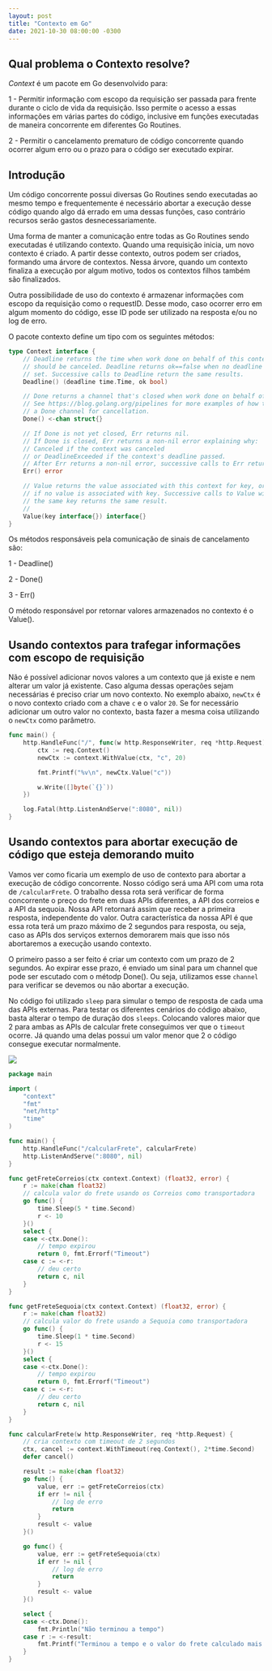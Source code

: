 ```yaml
---
layout: post
title: "Contexto em Go"
date: 2021-10-30 08:00:00 -0300
---
```


## Qual problema o Contexto resolve?

*Context* é um pacote em Go desenvolvido para:

1 - Permitir informação com escopo da requisição ser passada para frente durante o ciclo de vida da requisição. Isso permite o acesso a essas informações em várias partes do código, inclusive em funções executadas de maneira concorrente em diferentes Go Routines.

2 - Permitir o cancelamento prematuro de código concorrente quando ocorrer algum erro ou o prazo para o código ser executado expirar.

## Introdução

Um código concorrente possui diversas Go Routines sendo executadas ao mesmo tempo e frequentemente é necessário abortar a execução desse código quando algo dá errado em uma dessas funções, caso contrário recursos serão gastos desnecessariamente.

Uma forma de manter a comunicação entre todas as Go Routines sendo executadas é utilizando contexto. Quando uma requisição inicia, um novo contexto é criado. A partir desse contexto, outros podem ser criados, formando uma árvore de contextos. Nessa árvore, quando um contexto finaliza a execução por algum motivo, todos os contextos filhos também são finalizados.

Outra possibilidade de uso do contexto é armazenar informações com escopo da requisição como o requestID. Desse modo, caso ocorrer erro em algum momento do código, esse ID pode ser utilizado na resposta e/ou no log de erro.

O pacote contexto define um tipo com os seguintes métodos:
```go
type Context interface {
	// Deadline returns the time when work done on behalf of this context
	// should be canceled. Deadline returns ok==false when no deadline is
	// set. Successive calls to Deadline return the same results.
	Deadline() (deadline time.Time, ok bool)

	// Done returns a channel that's closed when work done on behalf of this
	// See https://blog.golang.org/pipelines for more examples of how to use
	// a Done channel for cancellation.
	Done() <-chan struct{}

	// If Done is not yet closed, Err returns nil.
	// If Done is closed, Err returns a non-nil error explaining why:
	// Canceled if the context was canceled
	// or DeadlineExceeded if the context's deadline passed.
	// After Err returns a non-nil error, successive calls to Err return the same error.
	Err() error

	// Value returns the value associated with this context for key, or nil
	// if no value is associated with key. Successive calls to Value with
	// the same key returns the same result.
	//
	Value(key interface{}) interface{}
}
```

Os métodos responsáveis pela comunicação de sinais de cancelamento são:

1 - Deadline()

2 - Done()

3 - Err()

O método responsável por retornar valores armazenados no contexto é o Value().

## Usando contextos para trafegar informações com escopo de requisição

Não é possível adicionar novos valores a um contexto que já existe e nem alterar um valor já existente. Caso alguma dessas operações sejam necessárias é preciso criar um novo contexto. No exemplo abaixo, `newCtx` é o novo contexto criado com a chave `c` e o valor `20`. Se for necessário adicionar um outro valor no contexto, basta fazer a mesma coisa utilizando o `newCtx` como parâmetro.

```go
func main() {
	http.HandleFunc("/", func(w http.ResponseWriter, req *http.Request) {
		ctx := req.Context()
		newCtx := context.WithValue(ctx, "c", 20)

		fmt.Printf("%v\n", newCtx.Value("c"))

		w.Write([]byte(`{}`))
	})

	log.Fatal(http.ListenAndServe(":8080", nil))
}
```

## Usando contextos para abortar execução de código que esteja demorando muito

Vamos ver como ficaria um exemplo de uso de contexto para abortar a execução de código concorrente. Nosso código será uma API com uma rota de `/calcularFrete`. O trabalho dessa rota será verificar de forma concorrente o preço do frete em duas APIs diferentes, a API dos correios e a API da sequoia. Nossa API retornará assim que receber a primeira resposta, independente do valor. Outra característica da nossa API é que essa rota terá um prazo máximo de 2 segundos para resposta, ou seja, caso as APIs dos serviços externos demorarem mais que isso nós abortaremos a execução usando contexto.

O primeiro passo a ser feito é criar um contexto com um prazo de 2 segundos. Ao expirar esse prazo, é enviado um sinal para um channel que pode ser escutado com o métodp Done(). Ou seja, utilizamos esse `channel` para verificar se devemos ou não abortar a execução.

No código foi utilizado `sleep` para simular o tempo de resposta de cada uma das APIs externas. 
Para testar os diferentes cenários do código abaixo, basta alterar o tempo de duração dos `sleeps`. Colocando valores maior que 2 para ambas as APIs de calcular frete conseguimos ver que o `timeout` ocorre. Já quando uma delas possui um valor menor que 2 o código consegue executar normalmente.

![]({{site.url}}/assets/img/contexto-go/api-calcular-frete.png)


```go
package main

import (
	"context"
	"fmt"
	"net/http"
	"time"
)

func main() {
	http.HandleFunc("/calcularFrete", calcularFrete)
	http.ListenAndServe(":8080", nil)
}

func getFreteCorreios(ctx context.Context) (float32, error) {
	r := make(chan float32)
	// calcula valor do frete usando os Correios como transportadora
	go func() {
		time.Sleep(5 * time.Second)
		r <- 10
	}()
	select {
	case <-ctx.Done():
		// tempo expirou
		return 0, fmt.Errorf("Timeout")
	case c := <-r:
		// deu certo
		return c, nil
	}
}

func getFreteSequoia(ctx context.Context) (float32, error) {
	r := make(chan float32)
	// calcula valor do frete usando a Sequoia como transportadora
	go func() {
		time.Sleep(1 * time.Second)
		r <- 15
	}()
	select {
	case <-ctx.Done():
		// tempo expirou
		return 0, fmt.Errorf("Timeout")
	case c := <-r:
		// deu certo
		return c, nil
	}
}

func calcularFrete(w http.ResponseWriter, req *http.Request) {
	// cria contexto com timeout de 2 segundos
	ctx, cancel := context.WithTimeout(req.Context(), 2*time.Second)
	defer cancel()

	result := make(chan float32)
	go func() {
		value, err := getFreteCorreios(ctx)
		if err != nil {
			// log de erro
			return
		}
		result <- value
	}()

	go func() {
		value, err := getFreteSequoia(ctx)
		if err != nil {
			// log de erro
			return
		}
		result <- value
	}()

	select {
	case <-ctx.Done():
		fmt.Println("Não terminou a tempo")
	case r := <-result:
		fmt.Printf("Terminou a tempo e o valor do frete calculado mais rapido foi: %.2f\n", r)
	}
}
```

